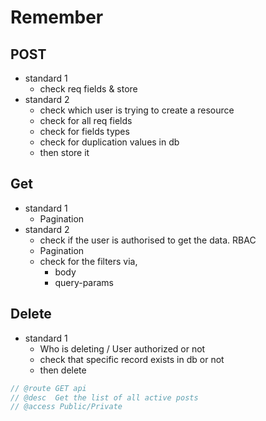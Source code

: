 # Remember

## POST

- standard 1
  - check req fields & store
- standard 2
  - check which user is trying to create a resource
  - check for all req fields
  - check for fields types
  - check for duplication values in db
  - then store it

## Get

- standard 1
  - Pagination
- standard 2
  - check if the user is authorised to get the data. RBAC
  - Pagination
  - check for the filters via,
    - body
    - query-params

## Delete

- standard 1
  - Who is deleting / User authorized or not
  - check that specific record exists in db or not
  - then delete

```js
// @route GET api
// @desc  Get the list of all active posts
// @access Public/Private
```
